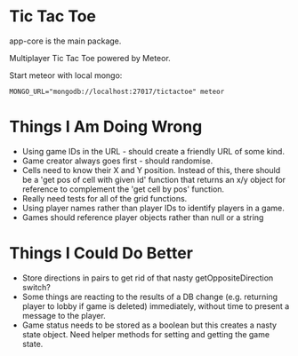 # Tic Tac Toe

app-core is the main package.

Multiplayer Tic Tac Toe powered by Meteor.

Start meteor with local mongo:

```MONGO_URL="mongodb://localhost:27017/tictactoe" meteor```

# Things I Am Doing Wrong

- Using game IDs in the URL - should create a friendly URL of some kind.
- Game creator always goes first - should randomise.
- Cells need to know their X and Y position. Instead of this, there should be a 'get pos of cell with given id' function that returns an x/y object for reference to complement the 'get cell by pos' function.
- Really need tests for all of the grid functions.
- Using player names rather than player IDs to identify players in a game.
- Games should reference player objects rather than null or a string

# Things I Could Do Better

- Store directions in pairs to get rid of that nasty getOppositeDirection switch?
- Some things are reacting to the results of a DB change (e.g. returning player to lobby if game is deleted) immediately, without time to present a message to the player.
- Game status needs to be stored as a boolean but this creates a nasty state object. Need helper methods for setting and getting the game state.